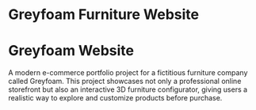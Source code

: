 # Greyfoam Furniture Website

# Greyfoam Website

A modern e-commerce portfolio project for a fictitious furniture company
called Greyfoam.
This project showcases not only a professional online storefront but
also an interactive 3D furniture configurator, giving users a realistic
way to explore and customize products before purchase.

